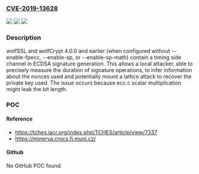 ### [CVE-2019-13628](https://cve.mitre.org/cgi-bin/cvename.cgi?name=CVE-2019-13628)
![](https://img.shields.io/static/v1?label=Product&message=n%2Fa&color=blue)
![](https://img.shields.io/static/v1?label=Version&message=n%2Fa&color=blue)
![](https://img.shields.io/static/v1?label=Vulnerability&message=n%2Fa&color=brighgreen)

### Description

wolfSSL and wolfCrypt 4.0.0 and earlier (when configured without --enable-fpecc, --enable-sp, or --enable-sp-math) contain a timing side channel in ECDSA signature generation. This allows a local attacker, able to precisely measure the duration of signature operations, to infer information about the nonces used and potentially mount a lattice attack to recover the private key used. The issue occurs because ecc.c scalar multiplication might leak the bit length.

### POC

#### Reference
- https://tches.iacr.org/index.php/TCHES/article/view/7337
- https://minerva.crocs.fi.muni.cz/

#### Github
No GitHub POC found.

